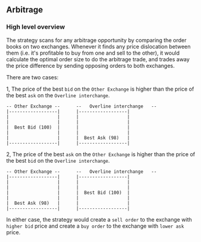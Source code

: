 ## Arbitrage


### High level overview

The strategy scans for any arbitrage opportunity by comparing the order books on two exchanges. Whenever it finds any price dislocation between them (i.e. it's profitable to buy from one and sell to the other), it would calculate the optimal order size to do the arbitrage trade, and trades away the price difference by sending opposing orders to both exchanges.

There are two cases:

1, The price of the best `bid` on the `Other Exchange` is higher than the price of the best `ask` on the `Overline interchange`.
```
-- Other Exchange --      --   Overline interchange   --
|------------------|      |------------------|
|                  |      |                  |
|                  |      |                  |
|  Best Bid (100)  |      |                  |
|                  |      |                  |
|                  |      |  Best Ask (98)   |
|------------------|      |------------------|
```

2, The price of the best `ask` on the `Other Exchange` is higher than the price of the best `bid` on the `Overline interchange`.

```
-- Other Exchange --      --   Overline interchange   --
|------------------|      |------------------|
|                  |      |                  |
|                  |      |                  |
|                  |      |  Best Bid (100)  |
|                  |      |                  |
|  Best Ask (98)   |      |                  |
|------------------|      |------------------|
```
In either case, the strategy would create a `sell order` to the exchange with `higher bid` price and create a `buy order` to the exchange with `lower ask` price.
